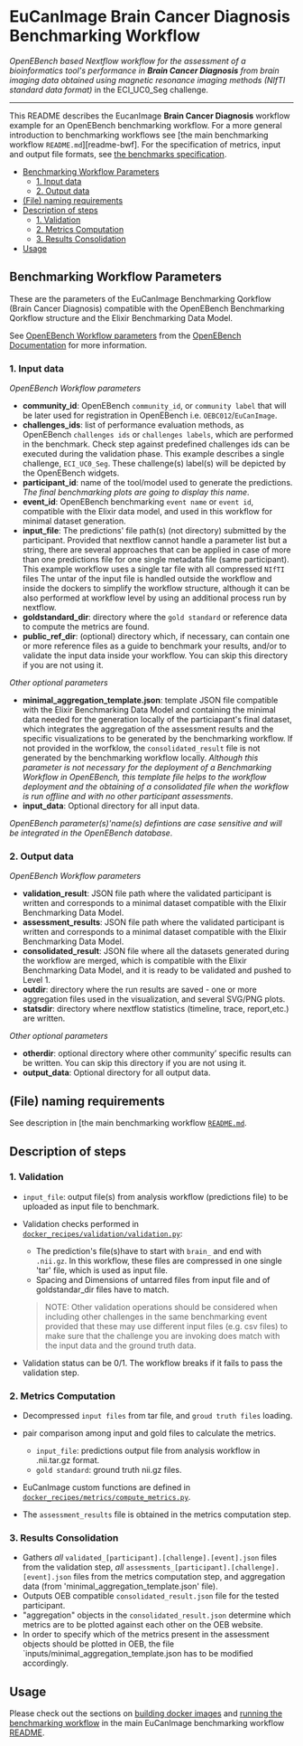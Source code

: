 # EuCanImage Brain Cancer Diagnosis Benchmarking Workflow

*OpenEBench based Nextflow workflow for the assessment of a bioinformatics tool's performance in **Brain Cancer Diagnosis** from brain imaging data obtained using magnetic resonance imaging methods (NIfTI standard data format)* in the ECI_UC0_Seg challenge.

---

This README describes the EucanImage **Brain Cancer Diagnosis** workflow example for an OpenEBench benchmarking workflow. For a more general introduction to benchmarking workflows see [the main benchmarking workflow `README.md`][readme-bwf]. For the specification of metrics, input and output file formats, see [the benchmarks specification][spec].

- [Benchmarking Workflow Parameters](#benchmarking-workflow-parameters)
  - [1. Input data](#1-input-data)
  - [2. Output data](#2-output-data)
- [(File) naming requirements](#file-naming-requirements)
- [Description of steps](#description-of-steps)
  - [1. Validation](#1-validation)
  - [2. Metrics Computation](#2-metrics-computation)
  - [3. Results Consolidation](#3-results-consolidation)
- [Usage](#usage)

## Benchmarking Workflow Parameters

These are the parameters of the EuCanImage Benchmarking Qorkflow (Brain Cancer Diagnosis) compatible with the OpenEBench Benchmarking Qorkflow structure and the Elixir Benchmarking Data Model.

See [OpenEBench Workflow parameters](https://openebench.readthedocs.io/en/latest/technical_references/4_benchmarking_workflows.html?highlight=workflow%20parameters#workflow-parameters) from the [OpenEBench Documentation](https://openebench.readthedocs.io/en/latest/index.html) for more information.

### 1. Input data

*OpenEBench Workflow parameters*

- **community_id**: OpenEBench `community_id`, or `community label` that will be later used for registration in OpenEBench i.e. `OEBC012`/`EuCanImage`.
- **challenges_ids**: list of performance evaluation methods, as OpenEBench `challenges ids` or `challenges labels`,  which are performed in the benchmark. Check step against predefined challenges ids can be executed during the validation phase. This example describes a single challenge, `ECI_UC0_Seg`. These challenge(s) label(s) will be depicted by the OpenEBench widgets.
- **participant_id**: name of the tool/model used to generate the predictions. _The final benchmarking plots are going to display this name_.
- **event_id**: OpenEBench benchmarking `event name` or `event id`, compatible with the Elixir data model, and used in this workflow for minimal dataset generation.
- **input_file**: The predictions' file path(s) (not directory) submitted by the participant. Provided that nextflow cannot handle a parameter list but a string, there are several approaches that can be applied in case of more than one predictions file for one single metadata file (same participant). This example workflow uses a single tar file with all compressed `NIfTI` files The untar of the input file is handled outside the workflow and inside the dockers to simplify the workflow structure, although it can be also performed at workflow level by using an additional process run by nextflow.
- **goldstandard_dir**: directory where the `gold standard` or reference data to compute the metrics are found.
- **public_ref_dir**: (optional) directory which, if necessary, can contain one or more reference files as a guide to benchmark your results, and/or to validate the input data inside your workflow. You can skip this directory if you are not using it.

*Other optional parameters*

- **minimal_aggregation_template.json**: template JSON file compatible with the Elixir Benchmarking Data Model and containing the minimal data needed for the generation locally of the particiapant's final dataset, which integrates the aggregation of the assessment results and the specific visualizations to be generated by the benchmarking workflow. If not provided in the worfklow, the `consolidated_result` file is not generated by the benchmarking workflow locally. 
*Although this parameter is not necessary for the deployment of a Benchmarking Workflow in OpenEBench, this template file helps to the workflow deployment and the obtaining of a consolidated file when the workflow is run offline and with no other participant assessments*.
- **input_data**: Optional directory for all input data.

_OpenEBench parameter(s)'name(s) defintions are case sensitive and will be integrated in the OpenEBench database_.

### 2. Output data

*OpenEBench Workflow parameters*

- **validation_result**: JSON file path where the validated participant is written and corresponds to a minimal dataset compatible with the Elixir Benchmarking Data Model.
- **assessment_results**: JSON file path where the validated participant is written and corresponds to a minimal dataset compatible with the Elixir Benchmarking Data Model.
- **consolidated_result**: JSON file where all the datasets generated during the workflow are merged, which is compatible with the Elixir Benchmarking Data Model, and it is ready to be validated and pushed to Level 1.
- **outdir**: directory where the run results are saved - one or more aggregation files used in the visualization, and several SVG/PNG plots.
- **statsdir**: directory where nextflow statistics (timeline, trace, report,etc.) are written.

*Other optional parameters*

- **otherdir**: optional directory where other community’ specific results can be written. You can skip this directory if you are not using it.
- **output_data**: Optional directory for all output data.

## (File) naming requirements

See description in [the main benchmarking workflow [`README.md`][readme-naming].

## Description of steps

### 1. Validation

- `input_file`: output file(s) from analysis workflow (predictions file) to be uploaded as input file to benchmark.
- Validation checks performed in [`docker_recipes/validation/validation.py`][validation-py]:

  - The prediction's file(s)have to start with `brain_` and end with `.nii.gz`. In this workflow, these files are compressed in one single 'tar' file, which is used as input file.
  - Spacing and Dimensions of untarred files from input file and of goldstandar_dir files have to match.

  > NOTE: Other validation operations should be considered when including other challenges in the same benchmarking event provided that these may use different input files (e.g. csv files) to make sure that the challenge you are invoking does match with the input data and the ground truth data.
  >
- Validation status can be 0/1. The workflow breaks if it fails to pass the validation step.

### 2. Metrics Computation

- Decompressed `input files` from tar file, and `groud truth files` loading.
- pair comparison among input and gold files to calculate the metrics.

  - `input_file`: predictions output file from analysis workflow in .nii.tar.gz format.
  - `gold standard`: ground truth nii.gz files.
- EuCanImage custom functions are defined in [`docker_recipes/metrics/compute_metrics.py`][metrics-py].
- The `assessment_results` file is obtained in the metrics computation step.

### 3. Results Consolidation

- Gathers *all* `validated_[participant].[challenge].[event].json` files from the validation step, *all* `assessments_[participant].[challenge].[event].json` files from the metrics computation step, and aggregation data (from 'minimal_aggregation_template.json' file).
- Outputs OEB compatible `consolidated_result.json` file for the tested participant.
- "aggregation" objects in the `consolidated_result.json` determine which metrics are to be plotted against each other on the OEB website.
- In order to specify which of the metrics present in the assessment objects should be plotted in OEB, the file `inputs/minimal_aggregation_template.json has to be modified accordingly.

## Usage

Please check out the sections on [building docker images][build-images] and [running the benchmarking workflow][run-workflow] in the main EuCanImage benchmarking workflow [README][readme].

[//]: #
[readme]: ./README.md
[readme-naming]: ../README.md#how-to-file-naming-requirements
[build-images]: ./README.md#7-build-images
[run-workflow]: ./README.md#8-test-run
[spec]: ./specification/
[validation-py]: ./docker_recipes/validation/validation.py
[metrics-py]: ./docker_recipes/metrics/compute_metrics.py
